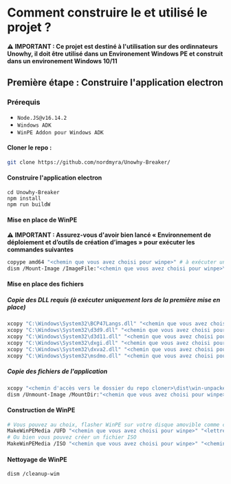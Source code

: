 # Comment construire le et utilisé le projet ?
**⚠️ IMPORTANT : Ce projet est destiné à l'utilisation sur des ordinnateurs Unowhy, il doit être utilisé dans un Environement Windows PE et construit dans un environement Windows 10/11**
## Première étape : Construire l'application electron
### Prérequis
- `Node.JS@v16.14.2`
- `Windows ADK`
- `WinPE Addon pour Windows ADK`

#### Cloner le repo :
```bash
git clone https://github.com/nordmyra/Unowhy-Breaker/
```
#### Construire l'application electron
```
cd Unowhy-Breaker
npm install
npm run buildW
```
#### Mise en place de WinPE
**⚠️ IMPORTANT : Assurez-vous d'avoir bien lancé « Environnement de déploiement et d’outils de création d’images » pour exécuter les commandes suivantes**
```bash
copype amd64 "<chemin que vous avez choisi pour winpe>" # à exécuter uniquement lors de la première mise en place
dism /Mount-Image /ImageFile:"<chemin que vous avez choisi pour winpe>\media\sources\boot.wim" /Index:1 /MountDir:"<chemin que vous avez choisi pour winpe>\mount"
```
#### Mise en place des fichiers
##### Copie des DLL requis (à exécuter uniquement lors de la première mise en place)
```bash
xcopy "C:\Windows\System32\BCP47Langs.dll" "<chemin que vous avez choisi pour winpe>\mount\BCP47Langs.dll"
xcopy "C:\Windows\System32\d3d9.dll" "<chemin que vous avez choisi pour winpe>\mount\d3d9.dll"
xcopy "C:\Windows\System32\d3d11.dll" "<chemin que vous avez choisi pour winpe>\mount\d3d11.dll"
xcopy "C:\Windows\System32\dxgi.dll" "<chemin que vous avez choisi pour winpe>\mount\dxgi.dll"
xcopy "C:\Windows\System32\dxva2.dll" "<chemin que vous avez choisi pour winpe>\mount\dxva2.dll"
xcopy "C:\Windows\System32\msdmo.dll" "<chemin que vous avez choisi pour winpe>\mount\msdmo.dll"
```
##### Copie des fichiers de l'application
```bash
xcopy "<chemin d'accès vers le dossier du repo cloner>\dist\win-unpacked" "<chemin que vous avez choisi pour winpe>\mount\Program Files\Unowhy Breaker" /E /H /C /I
dism /Unmount-Image /MountDir:"<chemin que vous avez choisi pour winpe>\mount /Commit"
```
#### Construction de WinPE
```bash
# Vous pouvez au choix, flasher WinPE sur votre disque amovible comme ceci
MakeWinPEMedia /UFD "<chemin que vous avez choisi pour winpe>" "<lettre associé à votre lecteur (Ex D:) >"
# Ou bien vous pouvez créer un fichier ISO
MakeWinPEMedia /ISO "<chemin que vous avez choisi pour winpe>" "<chemin que vous avez choisi pour l'iso de winpe>"
```

#### Nettoyage de WinPE
```bash
dism /cleanup-wim
```